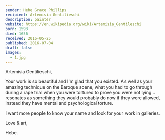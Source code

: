 ```yaml
---
sender: Hebe Grace Phillips
recipient: Artemisia Gentilieschi
description: painter
website: https://en.wikipedia.org/wiki/Artemisia_Gentileschi
born: 1593
died: 1656
received: 2016-05-25
published: 2016-07-04
draft: false
images:
  - 1.jpg
---
```

Artemisia Gentilieschi,

Your work is so beautiful and I'm glad that you existed. As well as your amazing technique on the Baroque scene, what you had to go through during a rape trial when you were tortured to prove you were not lying... resonates as something they would probably do now if they were allowed, instead they have mental and psychological torture. 

I want more people to know your name and look for your work in galleries. 

Love & art, 

Hebe.
